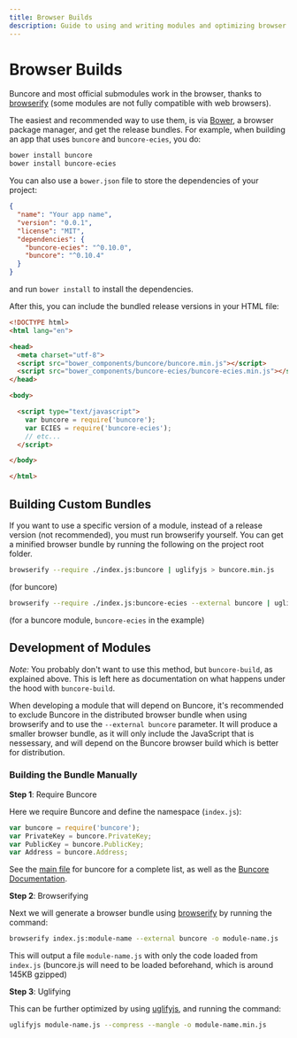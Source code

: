 ```yaml
---
title: Browser Builds
description: Guide to using and writing modules and optimizing browser bundles.
---
```


# Browser Builds

Buncore and most official submodules work in the browser, thanks to [browserify](http://browserify.org/) (some modules are not fully compatible with web browsers).

The easiest and recommended way to use them, is via [Bower](http://bower.io/), a browser package manager, and get the release bundles.
For example, when building an app that uses `buncore` and `buncore-ecies`, you do:

```sh
bower install buncore
bower install buncore-ecies
```

You can also use a `bower.json` file to store the dependencies of your project:

```json
{
  "name": "Your app name",
  "version": "0.0.1",
  "license": "MIT",
  "dependencies": {
    "buncore-ecies": "^0.10.0",
    "buncore": "^0.10.4"
  }
}
```
and run `bower install` to install the dependencies.

After this, you can include the bundled release versions in your HTML file:
```html
<!DOCTYPE html>
<html lang="en">

<head>
  <meta charset="utf-8">
  <script src="bower_components/buncore/buncore.min.js"></script>
  <script src="bower_components/buncore-ecies/buncore-ecies.min.js"></script>
</head>

<body>

  <script type="text/javascript">
    var buncore = require('buncore');
    var ECIES = require('buncore-ecies');
    // etc...
  </script>

</body>

</html>
```

## Building Custom Bundles

If you want to use a specific version of a module, instead of a release version (not recommended), you must run browserify yourself. 
You can get a minified browser bundle by running the following on the project root folder.
```sh
browserify --require ./index.js:buncore | uglifyjs > buncore.min.js
```
(for buncore)

```sh
browserify --require ./index.js:buncore-ecies --external buncore | uglifyjs > buncore-ecies.min.js
```
(for a buncore module, `buncore-ecies` in the example)


## Development of Modules

*Note:* You probably don't want to use this method, but `buncore-build`, as explained above. This is left here as documentation on what happens under the hood with `buncore-build`.

When developing a module that will depend on Buncore, it's recommended to exclude Buncore in the distributed browser bundle when using browserify and to use the `--external buncore` parameter. It will produce a smaller browser bundle, as it will only include the JavaScript that is nessessary, and will depend on the Buncore browser build which is better for distribution.

### Building the Bundle Manually

**Step 1**: Require Buncore

Here we require Buncore and define the namespace (`index.js`):

```javascript
var buncore = require('buncore');
var PrivateKey = buncore.PrivateKey;
var PublicKey = buncore.PublicKey;
var Address = buncore.Address;
```

See the [main file](https://github.com/bitpay/buncore/blob/master/index.js) for buncore for a complete list, as well as the [Buncore Documentation](index.md).

**Step 2**: Browserifying

Next we will generate a browser bundle using [browserify](https://www.npmjs.com/package/browserify) by running the command:

```bash
browserify index.js:module-name --external buncore -o module-name.js
```

This will output a file `module-name.js` with only the code loaded from `index.js` (buncore.js will need to be loaded beforehand, which is around 145KB gzipped)

**Step 3**: Uglifying

This can be further optimized by using [uglifyjs](https://www.npmjs.com/package/uglify-js), and running the command:

```bash
uglifyjs module-name.js --compress --mangle -o module-name.min.js
```
